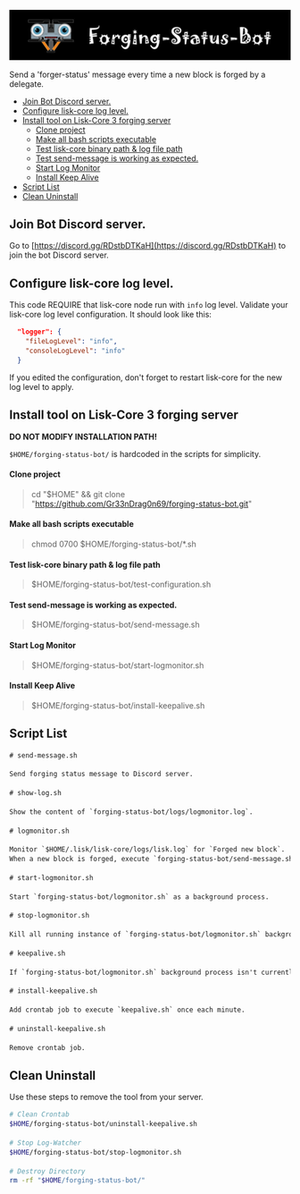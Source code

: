![##Images_README_Header##](./img/discord_banner.png)

Send a 'forger-status' message every time a new block is forged by a delegate.

- [Join Bot Discord server.](#join-bot-discord-server)
- [Configure lisk-core log level.](#configure-lisk-core-log-level)
- [Install tool on Lisk-Core 3 forging server](#install-tool-on-lisk-core-3-forging-server)
    - [Clone project](#clone-project)
    - [Make all bash scripts executable](#make-all-bash-scripts-executable)
    - [Test lisk-core binary path & log file path](#test-lisk-core-binary-path--log-file-path)
    - [Test send-message is working as expected.](#test-send-message-is-working-as-expected)
    - [Start Log Monitor](#start-log-monitor)
    - [Install Keep Alive](#install-keep-alive)
- [Script List](#script-list)
- [Clean Uninstall](#clean-uninstall)

## Join Bot Discord server.

Go to [https://discord.gg/RDstbDTKaH](https://discord.gg/RDstbDTKaH) to join the bot Discord server.

## Configure lisk-core log level.

This code REQUIRE that lisk-core node run with `info` log level. Validate your lisk-core log level configuration. It should look like this:

```json
  "logger": {
    "fileLogLevel": "info",
    "consoleLogLevel": "info"
  }
```

If you edited the configuration, don't forget to restart lisk-core for the new log level to apply.


## Install tool on Lisk-Core 3 forging server

**DO NOT MODIFY INSTALLATION PATH!** 

`$HOME/forging-status-bot/` is hardcoded in the scripts for simplicity.

#### Clone project
> cd "$HOME" && git clone "https://github.com/Gr33nDrag0n69/forging-status-bot.git"

#### Make all bash scripts executable
> chmod 0700 $HOME/forging-status-bot/*.sh

#### Test lisk-core binary path & log file path
> $HOME/forging-status-bot/test-configuration.sh

#### Test send-message is working as expected.
> $HOME/forging-status-bot/send-message.sh

#### Start Log Monitor
> $HOME/forging-status-bot/start-logmonitor.sh

#### Install Keep Alive
> $HOME/forging-status-bot/install-keepalive.sh


## Script List

```txt
# send-message.sh

Send forging status message to Discord server.

# show-log.sh

Show the content of `forging-status-bot/logs/logmonitor.log`.

# logmonitor.sh

Monitor `$HOME/.lisk/lisk-core/logs/lisk.log` for `Forged new block`.
When a new block is forged, execute `forging-status-bot/send-message.sh`

# start-logmonitor.sh

Start `forging-status-bot/logmonitor.sh` as a background process.

# stop-logmonitor.sh

Kill all running instance of `forging-status-bot/logmonitor.sh` background process

# keepalive.sh

If `forging-status-bot/logmonitor.sh` background process isn't currently running, execute `forging-status-bot/start-logmonitor.sh`.

# install-keepalive.sh

Add crontab job to execute `keepalive.sh` once each minute.

# uninstall-keepalive.sh

Remove crontab job.
```

## Clean Uninstall

Use these steps to remove the tool from your server.

```bash
# Clean Crontab
$HOME/forging-status-bot/uninstall-keepalive.sh

# Stop Log-Watcher
$HOME/forging-status-bot/stop-logmonitor.sh

# Destroy Directory
rm -rf "$HOME/forging-status-bot/"

```
